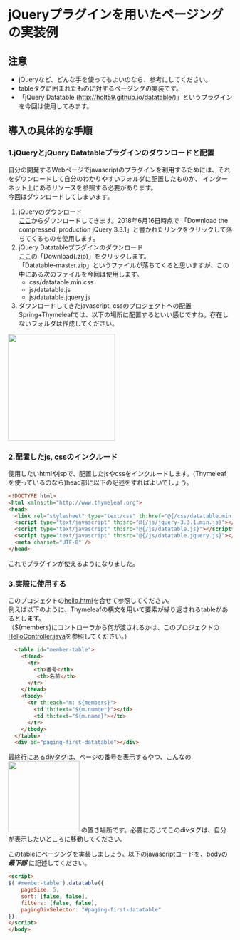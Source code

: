# jQueryプラグインを用いたページングの実装例
## 注意
* jQueryなど、どんな手を使ってもよいのなら、参考にしてください。
* tableタグに囲まれたものに対するページングの実装です。
* 「jQuery Datatable (http://holt59.github.io/datatable/)」というプラグインを今回は使用してみます。

## 導入の具体的な手順
### 1.jQueryとjQuery Datatableプラグインのダウンロードと配置
自分の開発するWebページでjavascriptのプラグインを利用するためには、それをダウンロードして自分のわかりやすいフォルダに配置したものか、
インターネット上にあるリソースを参照する必要があります。  
今回はダウンロードしてしまいます。
1. jQueryのダウンロード  
[ここ](https://jquery.com/download/)からダウンロードしてきます。2018年6月16日時点で
「Download the compressed, production jQuery 3.3.1」と書かれたリンクをクリックして落ちてくるものを使用します。
2. jQuery Datatableプラグインのダウンロード  
[ここ](http://holt59.github.io/datatable/)の「Download(.zip)」をクリックします。  
「Datatable-master.zip」というファイルが落ちてくると思いますが、この中にある次のファイルを今回は使用します。
    * css/datatable.min.css
    * js/datatable.js
    * js/datatable.jquery.js  
3. ダウンロードしてきたjavascript, cssのプロジェクトへの配置
Spring+Thymeleafでは、以下の場所に配置するといい感じですね。存在しないフォルダは作成してください。
<img src="https://raw.github.com/wiki/fructose0714/Exercises/Images/paging/js_css_path.png" width="240">

### 2.配置したjs, cssのインクルード
使用したいhtmlやjspで、配置したjsやcssをインクルードします。(Thymeleafを使っているのなら)head部に以下の記述をすればよいでしょう。
```html
<!DOCTYPE html>
<html xmlns:th="http://www.thymeleaf.org">
<head>
  <link rel="stylesheet" type="text/css" th:href="@{/css/datatable.min.css}" media="screen">
  <script type="text/javascript" th:src="@{/js/jquery-3.3.1.min.js}"></script>
  <script type="text/javascript" th:src="@{/js/datatable.js}"></script>
  <script type="text/javascript" th:src="@{/js/datatable.jquery.js}"></script>
  <meta charset="UTF-8" />
</head>
```
これでプラグインが使えるようになりました。

### 3.実際に使用する
このプロジェクトの[hello.html](https://github.com/fructose0714/Exercises/blob/master/demo/src/main/resources/templates/hello.html)を合せて参照してください。  
例えば以下のように、Thymeleafの構文を用いて要素が繰り返されるtableがあるとします。  
（${members}にコントローラから何が渡されるかは、このプロジェクトの[HelloController.java](https://github.com/fructose0714/Exercises/blob/master/demo/src/main/java/com/example/demo/controller/HelloController.java)を参照してください。）
```html
  <table id="member-table">
    <tHead>
	  <tr>
	    <th>番号</th>
		 <th>名前</th>
	  </tr>
    </tHead>
    <tbody>
	  <tr th:each="m: ${members}">
		<td th:text="${m.number}"></td>
		<td th:text="${m.name}"></td>
	  </tr>
    </tbody>
  </table>
  <div id="paging-first-datatable"></div>
```
最終行にあるdivタグは、ページの番号を表示するやつ、こんなの  
<img src="https://raw.github.com/wiki/fructose0714/Exercises/Images/paging/paging_bar.png" width="160">
の置き場所です。必要に応じてこのdivタグは、自分が表示したいところに移動してください。

このtableにページングを実装しましょう。以下のjavascriptコードを、bodyの ___最下部___ に記述してください。
```html
<script>
$('#member-table').datatable({
    pageSize: 5,
    sort: [false, false],
    filters: [false, false],
    pagingDivSelector: "#paging-first-datatable"
});
</script>
</body>
```
